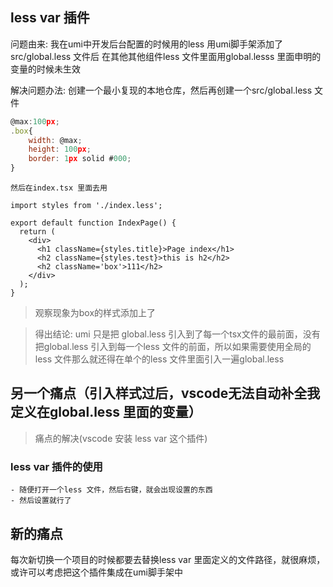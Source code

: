 ## less var 插件
问题由来:
     我在umi中开发后台配置的时候用的less 用umi脚手架添加了src/global.less 文件后
     在其他其他组件less 文件里面用global.lesss 里面申明的变量的时候未生效

解决问题办法:
    创建一个最小复现的本地仓库，然后再创建一个src/global.less 文件

```javascript
@max:100px;
.box{
    width: @max;
    height: 100px;
    border: 1px solid #000;
}
```
    然后在index.tsx 里面去用
```
import styles from './index.less';

export default function IndexPage() {
  return (
    <div>
      <h1 className={styles.title}>Page index</h1>
      <h2 className={styles.test}>this is h2</h2>
      <h2 className='box'>111</h2>
    </div>
  );
}
```
    
>观察现象为box的样式添加上了

>得出结论:
    umi 只是把 global.less 引入到了每一个tsx文件的最前面，没有把global.less 引入到每一个less 文件的前面，所以如果需要使用全局的less 文件那么就还得在单个的less 文件里面引入一遍global.less

## 另一个痛点（引入样式过后，vscode无法自动补全我定义在global.less 里面的变量）

> 痛点的解决(vscode 安装 less var 这个插件)

### less var 插件的使用
    - 随便打开一个less 文件，然后右键，就会出现设置的东西
    - 然后设置就行了

## 新的痛点

每次新切换一个项目的时候都要去替换less var 里面定义的文件路径，就很麻烦，或许可以考虑把这个插件集成在umi脚手架中
